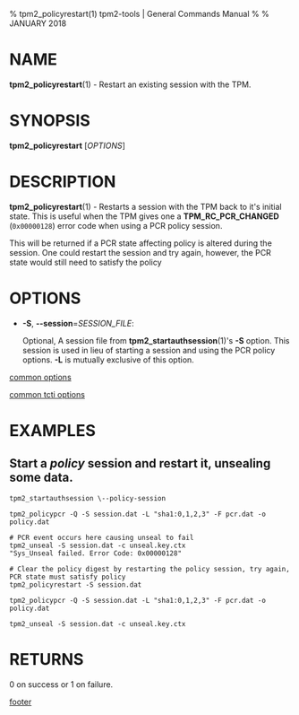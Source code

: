 % tpm2_policyrestart(1) tpm2-tools | General Commands Manual
%
% JANUARY 2018

# NAME

**tpm2_policyrestart**(1) - Restart an existing session with the TPM.

# SYNOPSIS

**tpm2_policyrestart** [*OPTIONS*]

# DESCRIPTION

**tpm2_policyrestart**(1) - Restarts a session with the TPM back to it's
initial state. This is useful when the TPM gives one a **TPM_RC_PCR_CHANGED**
(`0x00000128`) error code when using a PCR policy session.

This will be returned if a PCR state affecting policy is altered during the session. One could restart the session and try again, however, the PCR
state would still need to satisfy the policy

# OPTIONS

  * **-S**, **\--session**=_SESSION\_FILE_:

    Optional, A session file from **tpm2_startauthsession**(1)'s **-S** option.
    This session is used in lieu of starting a session and using the PCR policy options.
    **-L** is mutually exclusive of this option.

[common options](common/options.md)

[common tcti options](common/tcti.md)

# EXAMPLES

## Start a *policy* session and restart it, unsealing some data.

```
tpm2_startauthsession \--policy-session

tpm2_policypcr -Q -S session.dat -L "sha1:0,1,2,3" -F pcr.dat -o policy.dat

# PCR event occurs here causing unseal to fail
tpm2_unseal -S session.dat -c unseal.key.ctx
"Sys_Unseal failed. Error Code: 0x00000128"

# Clear the policy digest by restarting the policy session, try again, PCR state must satisfy policy
tpm2_policyrestart -S session.dat

tpm2_policypcr -Q -S session.dat -L "sha1:0,1,2,3" -F pcr.dat -o policy.dat

tpm2_unseal -S session.dat -c unseal.key.ctx
```

# RETURNS

0 on success or 1 on failure.

[footer](common/footer.md)
